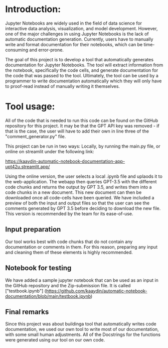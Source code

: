# Introduction:

Jupyter Notebooks are widely used in the field of data science for interactive data analysis, visualization, and model development. However, one of the major challenges in using Jupyter Notebooks is the lack of automatic documentation generation. Currently, users have to manually write and format documentation for their notebooks, which can be time-consuming and error-prone.

The goal of this project is to develop a tool that automatically generates documentation for Jupyter Notebooks. The tool will extract information from the notebook, specifically the code cells, and generate documentation for the code that was passed to the tool. Ultimately, the tool can be used by a programmer to write documentation automatically which they will only have to proof-read instead of manually writing it themselves. 

# Tool usage:
All of the code that is needed to run this code can be found on the GitHub repository for this project. It may be that the GPT API key was removed - if that is the case, the user will have to add their own in line three of the "comment_generator.py" file. 

This project can be run in two ways: Locally, by running the main.py file, or online on streamlit under the following link: 

https://kaaydin-automatic-notebook-documentation-app-upt42u.streamlit.app/

Using the online version, the user selects a local .ipynb file and uplaods it to the web-application. The webapp then queries GPT-3.5 with the different code chunks and returns the output by GPT 3.5, and writes them into a code chunks in a new document. This new document can then be downloaded once all code-cells have been queried. We have included a preview of both the input and output files so that the user can see the comments generated by GPT 3.5 before deciding to download the new file. This version is recommended by the team for its ease-of-use.

## Input preparation
Our tool works best with code chunks that do not contain any documentation or comments in them. For this reason, preparing any input and cleaning them of these elements is highly recommended. 

## Notebook for testing
We have added a sample jupyter notebook that can be used as an input in the GitHub repository and the Zip-submission file. It is called ["testbook.ipynb"] (https://github.com/kaaydin/automatic-notebook-documentation/blob/main/testbook.ipynb)

## Final remarks

Since this project was about buildinga tool that automatically writes code documentation, we used our own tool to write most of our documentation, with some small human adjustments. All of the Docstrings for the functions were generated using our tool on our own code. 

